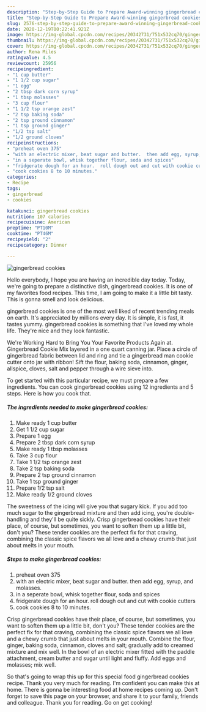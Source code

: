```yaml
---
description: "Step-by-Step Guide to Prepare Award-winning gingerbread cookies"
title: "Step-by-Step Guide to Prepare Award-winning gingerbread cookies"
slug: 2576-step-by-step-guide-to-prepare-award-winning-gingerbread-cookies
date: 2020-12-19T00:22:41.921Z
image: https://img-global.cpcdn.com/recipes/20342731/751x532cq70/gingerbread-cookies-recipe-main-photo.jpg
thumbnail: https://img-global.cpcdn.com/recipes/20342731/751x532cq70/gingerbread-cookies-recipe-main-photo.jpg
cover: https://img-global.cpcdn.com/recipes/20342731/751x532cq70/gingerbread-cookies-recipe-main-photo.jpg
author: Rena Miles
ratingvalue: 4.5
reviewcount: 25956
recipeingredient:
- "1 cup butter"
- "1 1/2 cup sugar"
- "1 egg"
- "2 tbsp dark corn syrup"
- "1 tbsp molasses"
- "3 cup flour"
- "1 1/2 tsp orange zest"
- "2 tsp baking soda"
- "2 tsp ground cinnamon"
- "1 tsp ground ginger"
- "1/2 tsp salt"
- "1/2 ground cloves"
recipeinstructions:
- "preheat oven 375"
- "with an electric mixer, beat sugar and butter.  then add egg, syrup, and molasses."
- "in a seperate bowl, whisk together flour, soda and spices"
- "fridgerate dough for an hour.  roll dough out and cut with cookie cutters"
- "cook cookies 8 to 10 minutes."
categories:
- Recipe
tags:
- gingerbread
- cookies

katakunci: gingerbread cookies 
nutrition: 107 calories
recipecuisine: American
preptime: "PT10M"
cooktime: "PT46M"
recipeyield: "2"
recipecategory: Dinner

---
```



![gingerbread cookies](https://img-global.cpcdn.com/recipes/20342731/751x532cq70/gingerbread-cookies-recipe-main-photo.jpg)

Hello everybody, I hope you are having an incredible day today. Today, we're going to prepare a distinctive dish, gingerbread cookies. It is one of my favorites food recipes. This time, I am going to make it a little bit tasty. This is gonna smell and look delicious.

gingerbread cookies is one of the most well liked of recent trending meals on earth. It's appreciated by millions every day. It is simple, it is fast, it tastes yummy. gingerbread cookies is something that I've loved my whole life. They're nice and they look fantastic.

We&#39;re Working Hard to Bring You Your Favorite Products Again at. Gingerbread Cookie Mix layered in a one quart canning jar. Place a circle of gingerbread fabric between lid and ring and tie a gingerbread man cookie cutter onto jar with ribbon! Sift the flour, baking soda, cinnamon, ginger, allspice, cloves, salt and pepper through a wire sieve into.


To get started with this particular recipe, we must prepare a few ingredients. You can cook gingerbread cookies using 12 ingredients and 5 steps. Here is how you cook that.

<!--inarticleads1-->

##### The ingredients needed to make gingerbread cookies:

1. Make ready 1 cup butter
1. Get 1 1/2 cup sugar
1. Prepare 1 egg
1. Prepare 2 tbsp dark corn syrup
1. Make ready 1 tbsp molasses
1. Take 3 cup flour
1. Take 1 1/2 tsp orange zest
1. Take 2 tsp baking soda
1. Prepare 2 tsp ground cinnamon
1. Take 1 tsp ground ginger
1. Prepare 1/2 tsp salt
1. Make ready 1/2 ground cloves


The sweetness of the icing will give you that sugary kick. If you add too much sugar to the gingerbread mixture and then add icing, you&#39;re double-handling and they&#39;ll be quite sickly. Crisp gingerbread cookies have their place, of course, but sometimes, you want to soften them up a little bit, don&#39;t you? These tender cookies are the perfect fix for that craving, combining the classic spice flavors we all love and a chewy crumb that just about melts in your mouth. 

<!--inarticleads2-->

##### Steps to make gingerbread cookies:

1. preheat oven 375
1. with an electric mixer, beat sugar and butter.  then add egg, syrup, and molasses.
1. in a seperate bowl, whisk together flour, soda and spices
1. fridgerate dough for an hour.  roll dough out and cut with cookie cutters
1. cook cookies 8 to 10 minutes.


Crisp gingerbread cookies have their place, of course, but sometimes, you want to soften them up a little bit, don&#39;t you? These tender cookies are the perfect fix for that craving, combining the classic spice flavors we all love and a chewy crumb that just about melts in your mouth. Combine the flour, ginger, baking soda, cinnamon, cloves and salt; gradually add to creamed mixture and mix well. In the bowl of an electric mixer fitted with the paddle attachment, cream butter and sugar until light and fluffy. Add eggs and molasses; mix well. 

So that's going to wrap this up for this special food gingerbread cookies recipe. Thank you very much for reading. I'm confident you can make this at home. There is gonna be interesting food at home recipes coming up. Don't forget to save this page on your browser, and share it to your family, friends and colleague. Thank you for reading. Go on get cooking!
